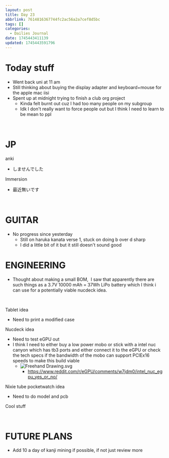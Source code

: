 ```yaml
---
layout: post
title: Day 23
abbrlink: 7614816367744fc2ac56a2a7cef8d5bc
tags: []
categories:
  - Dailies Journal
date: 1745443411139
updated: 1745443591796
---
```


# Today stuff

- Went back uni at 11 am
- Still thinking about buying the display adapter and keyboard+mouse for the apple mac iisi
- Spent up at midnight trying to finish a club org project
  - Kinda felt burnt out cuz I had too many people on my subgroup
  - Idk I don't really want to force people out but I think I need to learn to be mean to ppl

 

# JP

anki

- しませんでした

Immersion

- 最近無いです

 

# GUITAR

- No progress since yesterday
  - Still on haruka kanata verse 1, stuck on doing b over d sharp
  - I did a little bit of it but it still doesn't sound good

# ENGINEERING

- Thought about making a small BOM,  I saw that apparently there are such things as a 3.7V 10000 mAh = 37Wh LiPo battery which I think i can use for a potentially viable nucdeck idea.

 

Tablet idea

- Need to print a modified case

Nucdeck idea

- Need to test eGPU out
- I think I need to either buy a low power mobo or stick with a intel nuc canyon which has tb3 ports and either connect it to the eGPU or check the tech specs if the bandwidth of the mobo can support PCIEx16 speeds to make this build viable
  - ![Freehand Drawing.svg](/resources/44dfb27483ec4713b5c872f15914906f.svg)
    - <https://www.reddit.com/r/eGPU/comments/w7jdm0/intel_nuc_egpu_yes_or_no/>

Nixie tube pocketwatch idea

- Need to do model and pcb

Cool stuff

 

# FUTURE PLANS

- Add 10 a day of kanji mining if possible, if not just review more
